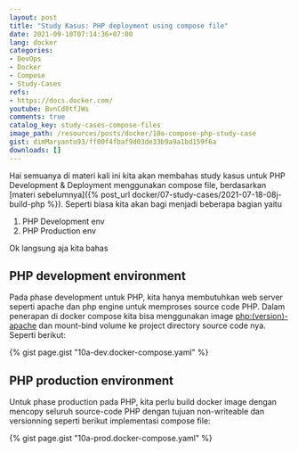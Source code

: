```yaml
---
layout: post
title: "Study Kasus: PHP deployment using compose file"
date: 2021-09-10T07:14:36+07:00
lang: docker
categories:
- DevOps
- Docker
- Compose
- Study-Cases
refs: 
- https://docs.docker.com/
youtube: BvnCd0tfJWs
comments: true
catalog_key: study-cases-compose-files
image_path: /resources/posts/docker/10a-compose-php-study-case
gist: dimMaryanto93/ff00f4fbaf9d03de33b9a9a1bd159f6a
downloads: []
---
```


Hai semuanya di materi kali ini kita akan membahas study kasus untuk PHP Development & Deployment menggunakan compose file, berdasarkan [materi sebelumnya]({% post_url docker/07-study-cases/2021-07-18-08j-build-php %}). Seperti biasa kita akan bagi menjadi beberapa bagian yaitu

1. PHP Development env
2. PHP Production env

Ok langsung aja kita bahas 

## PHP development environment

Pada phase development untuk PHP, kita hanya membutuhkan web server seperti apache dan php engine untuk memproses source code PHP. Dalam penerapan di docker compose kita bisa menggunakan image [php:(version)-apache](https://hub.docker.com/_/php) dan mount-bind volume ke project directory source code nya. Seperti berikut:

{% gist page.gist "10a-dev.docker-compose.yaml" %}

## PHP production environment

Untuk phase production pada PHP, kita perlu build docker image dengan mencopy seluruh source-code PHP dengan tujuan non-writeable dan versionning seperti berikut implementasi compose file:

{% gist page.gist "10a-prod.docker-compose.yaml" %}